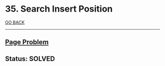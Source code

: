# 35. Search Insert Position

[GO BACK](../README.md)

___

## [Page Problem](https://leetcode.com/problems/search-insert-position/)

## Status: SOLVED